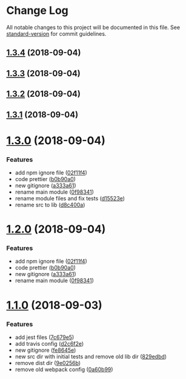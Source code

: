 # Change Log

All notable changes to this project will be documented in this file. See [standard-version](https://github.com/conventional-changelog/standard-version) for commit guidelines.

<a name="1.3.4"></a>
## [1.3.4](https://github.com/rferro/tmer/compare/v1.3.3...v1.3.4) (2018-09-04)



<a name="1.3.3"></a>
## [1.3.3](https://github.com/rferro/tmer/compare/v1.3.2...v1.3.3) (2018-09-04)



<a name="1.3.2"></a>
## [1.3.2](https://github.com/rferro/tmer/compare/v1.3.1...v1.3.2) (2018-09-04)



<a name="1.3.1"></a>
## [1.3.1](https://github.com/rferro/tmer/compare/v1.3.0...v1.3.1) (2018-09-04)



<a name="1.3.0"></a>
# [1.3.0](https://github.com/rferro/tmer/compare/v1.1.0...v1.3.0) (2018-09-04)


### Features

* add npm ignore file ([02f11f4](https://github.com/rferro/tmer/commit/02f11f4))
* code prettier ([b0b90a0](https://github.com/rferro/tmer/commit/b0b90a0))
* new gitignore ([a333a61](https://github.com/rferro/tmer/commit/a333a61))
* rename main module ([0f98341](https://github.com/rferro/tmer/commit/0f98341))
* rename module files and fix tests ([d15523e](https://github.com/rferro/tmer/commit/d15523e))
* rename src to lib ([d8c400a](https://github.com/rferro/tmer/commit/d8c400a))



<a name="1.2.0"></a>
# [1.2.0](https://github.com/rferro/tmer/compare/v1.1.0...v1.2.0) (2018-09-04)


### Features

* add npm ignore file ([02f11f4](https://github.com/rferro/tmer/commit/02f11f4))
* code prettier ([b0b90a0](https://github.com/rferro/tmer/commit/b0b90a0))
* new gitignore ([a333a61](https://github.com/rferro/tmer/commit/a333a61))
* rename main module ([0f98341](https://github.com/rferro/tmer/commit/0f98341))



<a name="1.1.0"></a>
# [1.1.0](https://github.com/rferro/tmer/compare/v0.0.1...v1.1.0) (2018-09-03)


### Features

* add jest files ([7c679e5](https://github.com/rferro/tmer/commit/7c679e5))
* add travis config ([d2c6f2e](https://github.com/rferro/tmer/commit/d2c6f2e))
* new gitignore ([fe8645e](https://github.com/rferro/tmer/commit/fe8645e))
* new src dir with initial tests and remove old lib dir ([829edbd](https://github.com/rferro/tmer/commit/829edbd))
* remove dist dir ([9e0256b](https://github.com/rferro/tmer/commit/9e0256b))
* remove old webpack config ([0a60b99](https://github.com/rferro/tmer/commit/0a60b99))
